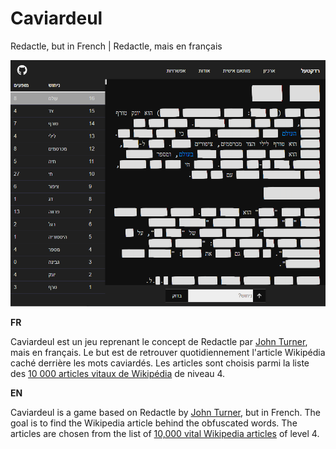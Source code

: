 # Caviardeul

Redactle, but in French | Redactle, mais en français

![Caviardeul](https://github.com/julienc91/caviardeul/raw/main/public/caviardeul.png)

**FR**

Caviardeul est un jeu reprenant le concept de Redactle par [John Turner](https://twitter.com/jhntrnr), mais en français.
Le but est de retrouver quotidiennement l'article Wikipédia caché derrière les mots caviardés. Les articles sont choisis
parmi la liste
des [10&nbsp;000 articles vitaux de Wikipédia](https://fr.wikipedia.org/wiki/Wikip%C3%A9dia:Articles_vitaux/Niveau_4) de
niveau 4.

**EN**

Caviardeul is a game based on Redactle by [John Turner](https://twitter.com/jhntrnr), but
in French.
The goal is to find the Wikipedia article behind the obfuscated words. The articles are chosen from the list of
[10,000 vital Wikipedia articles](https://fr.wikipedia.org/wiki/Wikip%C3%A9dia:Articles_vitaux/Niveau_4) of level 4.
